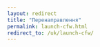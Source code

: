 ```yaml
---
layout: redirect
title: "Перенаправлення"
permalink: launch-cfw.html
redirect_to: /uk/launch-cfw/
---
```

